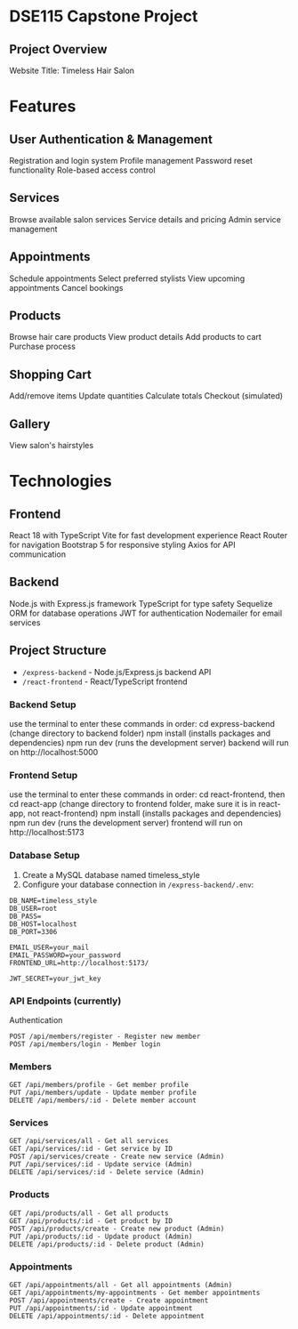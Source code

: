 # DSE115 Capstone Project

## Project Overview
Website Title: Timeless Hair Salon

# Features
## User Authentication & Management

Registration and login system
Profile management
Password reset functionality
Role-based access control

## Services

Browse available salon services
Service details and pricing
Admin service management

## Appointments

Schedule appointments
Select preferred stylists
View upcoming appointments
Cancel bookings

## Products

Browse hair care products
View product details
Add products to cart
Purchase process

## Shopping Cart

Add/remove items
Update quantities
Calculate totals
Checkout (simulated)

## Gallery

View salon's hairstyles 

# Technologies
## Frontend
React 18 with TypeScript
Vite for fast development experience
React Router for navigation
Bootstrap 5 for responsive styling
Axios for API communication

## Backend
Node.js with Express.js framework
TypeScript for type safety
Sequelize ORM for database operations
JWT for authentication
Nodemailer for email services

## Project Structure
- `/express-backend` - Node.js/Express.js backend API
- `/react-frontend` - React/TypeScript frontend

### Backend Setup
use the terminal to enter these commands in order:
cd express-backend (change directory to backend folder)
npm install (installs packages and dependencies)
npm run dev (runs the development server)
backend will run on http://localhost:5000

### Frontend Setup
use the terminal to enter these commands in order:
cd react-frontend, then cd react-app (change directory to frontend folder, make sure it is in react-app, not react-frontend)
npm install (installs packages and dependencies)
npm run dev  (runs the development server)
frontend will run on http://localhost:5173

### Database Setup
1. Create a MySQL database named timeless_style
2. Configure your database connection in `/express-backend/.env`:
```env
DB_NAME=timeless_style
DB_USER=root
DB_PASS=
DB_HOST=localhost
DB_PORT=3306

EMAIL_USER=your_mail
EMAIL_PASSWORD=your_password
FRONTEND_URL=http://localhost:5173/

JWT_SECRET=your_jwt_key
```

### API Endpoints (currently)
Authentication
```
POST /api/members/register - Register new member
POST /api/members/login - Member login
```

### Members
```
GET /api/members/profile - Get member profile
PUT /api/members/update - Update member profile
DELETE /api/members/:id - Delete member account
```

### Services
```
GET /api/services/all - Get all services
GET /api/services/:id - Get service by ID
POST /api/services/create - Create new service (Admin)
PUT /api/services/:id - Update service (Admin)
DELETE /api/services/:id - Delete service (Admin)
```

### Products
```
GET /api/products/all - Get all products
GET /api/products/:id - Get product by ID
POST /api/products/create - Create new product (Admin)
PUT /api/products/:id - Update product (Admin)
DELETE /api/products/:id - Delete product (Admin)
```

### Appointments
```
GET /api/appointments/all - Get all appointments (Admin)
GET /api/appointments/my-appointments - Get member appointments
POST /api/appointments/create - Create appointment
PUT /api/appointments/:id - Update appointment
DELETE /api/appointments/:id - Delete appointment
```
